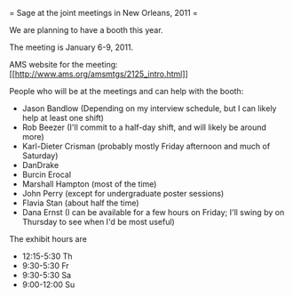 = Sage at the joint meetings in New Orleans, 2011 =

We are planning to have a booth this year.  

The meeting is January 6-9, 2011.

AMS website for the meeting: [[http://www.ams.org/amsmtgs/2125_intro.html]]

People who will be at the meetings and can help with the booth:

 * Jason Bandlow (Depending on my interview schedule, but I can likely help at least one shift)
 * Rob Beezer  (I'll commit to a half-day shift, and will likely be around more)
 * Karl-Dieter Crisman (probably mostly Friday afternoon and much of Saturday)
 * DanDrake
 * Burcin Erocal
 * Marshall Hampton (most of the time)
 * John Perry (except for undergraduate poster sessions)
 * Flavia Stan (about half the time)
 * Dana Ernst (I can be available for a few hours on Friday; I'll swing by on Thursday to see when I'd be most useful)

The exhibit hours are

 * 12:15-5:30 Th
 * 9:30-5:30 Fr 
 * 9:30-5:30 Sa 
 * 9:00-12:00 Su
